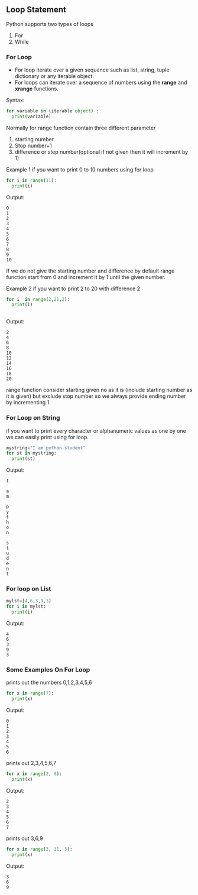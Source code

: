 ## Loop  Statement

Python supports two types of loops
1. For 
2. While 

### For Loop 
- For loop iterate over a given sequence such as list, string, tuple dictionary or any iterable object.
- For loops can iterate over a sequence of numbers using the **range** and  **xrange** functions.

Syntax:
```python
for variable in (iterable object) :
  print(variable)
```
Normally for range function contain three different parameter
1. starting number
2. Stop number+1
3. difference or step number(optional if not given then it will increment by 1)

Example 1
if you want to print 0 to 10 numbers using for loop
```python
for i in range(11):
  print(i)
``` 
Output:
```
0
1
2
3
4
5
6
7
8
9
10
```

If we do not give the starting number and difference by default range function start from 0 and increment it by 1 until the given number.

Example 2
if you want to print 2 to 20 with difference 2
```python
for i  in range(2,21,2):
  print(i)
  
```
Output:
```
2
4
6
8
10
12
14
16
18
20
```
range function consider starting given no as it is (include starting number as it is given) but exclude stop number so we always provide ending number by incrementing 1.

### For Loop on String 
if you want to print every character or alphanumeric values as one by one we can easily print using for loop.
```python
mystring="I am python student"
for st in mystring:
  print(st)
```

Output:
```
I
 
a
m
 
p
y
t
h
o
n
 
s
t
u
d
e
n
t
```

### For loop on List 
```python
mylst=[4,6,3,9,3]
for i in mylst:
  print(i)
```

Output:
```
4
6
3
9
3
```
### Some Examples On For Loop

prints out the numbers 0,1,2,3,4,5,6
```python
for x in range(7):
  print(x)
```

Output:
```
0
1
2
3
4
5
6
```

prints out 2,3,4,5,6,7
```python
for x in range(2, 8):
  print(x)
```

Output:
```
2
3
4
5
6
7
```

prints out 3,6,9
```python
for x in range(3, 11, 3):
  print(x)
```

Output:
```
3
6
9
```
